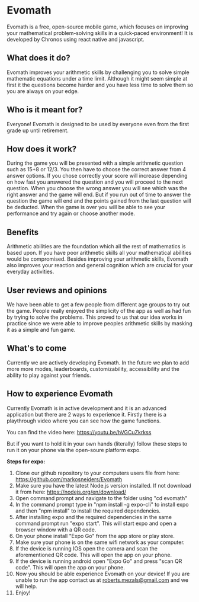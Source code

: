 # Evomath

Evomath is a free, open-source mobile game, which focuses on improving your mathematical problem-solving skills in a quick-paced environment! It is developed by Chronos using react native and javascript.

## What does it do?

Evomath improves your arithmetic skills by challenging you to solve simple mathematic equations under a time limit. Although it might seem simple at first it the questions become harder and you have less time to solve them so you are always on your edge.

## **Who is it meant for?**

Everyone! Evomath is designed to be used by everyone even from the first grade up until retirement.

## How does it work?

During the game you will be presented with a simple arithmetic question such as 15+8 or 12/3. You then have to choose the correct answer from 4 answer options. If you chose correctly your score will increase depending on how fast you answered the question and you will proceed to the next question. When you choose the wrong answer you will see which was the right answer and the game will end. But if you run out of time to answer the question the game will end and the points gained from the last question will be deducted. When the game is over you will be able to see your performance and try again or choose another mode.

## **Benefits**

Arithmetic abilities are the foundation which all the rest of mathematics is based upon. If you have poor arithmetic skills all your mathematical abilities would be compromised. Besides improving your arithmetic skills, Evomath also improves your reaction and general cognition which are crucial for your everyday activities.

## **User reviews and opinions**

We have been able to get a few people from different age groups to try out the game. People really enjoyed the simplicity of the app as well as had fun by trying to solve the problems. This proved to us that our idea works in practice since we were able to improve peoples arithmetic skills by masking it as a simple and fun game.

## **What's to come**

Currently we are actively developing Evomath. In the future we plan to add more more modes, leaderboards, customizability, accessibility and the ability to play against your friends.

## **How to experience Evomath**

Currently Evomath is in active development and it is an advanced application but there are 2 ways to experience it.
Firstly there is a playthrough video where you can see how the game functions.

You can find the video here: https://youtu.be/hVGCuZkrkss

But if you want to hold it in your own hands (literally) follow these steps to run it on your phone via the open-soure platform expo.

**Steps for expo:**

1.  Clone our github repository to your computers users file from here: https://github.com/markosneiders/Evomath
2.  Make sure you have the latest Node.js version installed. If not download it from here: https://nodejs.org/en/download/
3.  Open command prompt and navigate to the folder using "cd evomath"
4.  In the command prompt type in "npm install -g expo-cli" to install expo and then "npm install" to install the required dependencies.
5.  After installing expo and the required dependencies in the same command prompt run "expo start". This will start expo and open a browser window with a QR code.
6.  On your phone install "Expo Go" from the app store or play store.
7.  Make sure your phone is on the same wifi network as your computer.
8.  If the device is running IOS open the camera and scan the aforementioned QR code. This will open the app on your phone.
9.  If the device is running android open "Expo Go" and press "scan QR code". This will open the app on your phone.
10. Now you should be able experience Evomath on your device! If you are unable to run the app contact us at roberts.mezals@gmail.com and we will help.
11. Enjoy!
